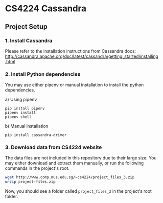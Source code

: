 # CS4224 Cassandra

## Project Setup

### 1. Install Cassandra

Please refer to the installation instructions from Cassandra docs:
http://cassandra.apache.org/doc/latest/cassandra/getting_started/installing.html

### 2. Install Python dependencies

You may use either pipenv or manual installation to install the python dependencies.

a) Using pipenv
```
pip install pipenv
pipenv install
pipenv shell
```

b) Manual installation
```
pip install cassandra-driver
```

### 3. Download data from CS4224 website

The data files are not included in this repository due to their large size. You may either download and extract them manually, or run the following commands in the project's root.

```bash
wget http://www.comp.nus.edu.sg/~cs4224/project_files_3.zip
unzip project-files.zip
```

Now, you should see a folder called `project_files_3` in the project's root folder.